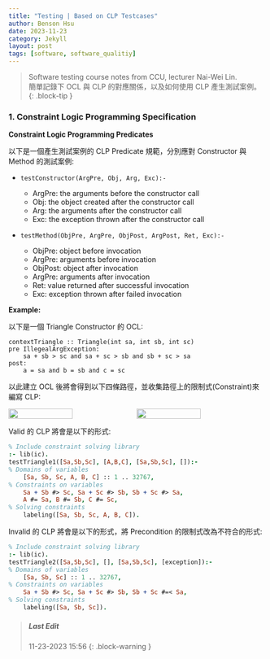 ```yaml
---
title: "Testing | Based on CLP Testcases"
author: Benson Hsu
date: 2023-11-23
category: Jekyll
layout: post
tags: [software, software_qualitiy]
---
```


> Software testing course notes from CCU, lecturer Nai-Wei Lin.  
> 簡單記錄下 OCL 與 CLP 的對應關係，以及如何使用 CLP 產生測試案例。
{: .block-tip }

### 1. Constraint Logic Programming Specification

**Constraint Logic Programming Predicates**

以下是一個產生測試案例的 CLP Predicate 規範，分別應對 Constructor 與 Method 的測試案例:

-   `testConstructor(ArgPre, Obj, Arg, Exc):-`
    -   ArgPre: the arguments before the constructor call
    -   Obj: the object created after the constructor call
    -   Arg: the arguments after the constructor call
    -   Exc: the exception thrown after the constructor call

-   `testMethod(ObjPre, ArgPre, ObjPost, ArgPost, Ret, Exc):-`
    -   ObjPre: object before invocation
    -   ArgPre: arguments before invocation
    -   ObjPost: object after invocation
    -   ArgPre: arguments after invocation
    -   Ret: value returned after successful invocation
    -   Exc: exception thrown after failed invocation

**Example:**

以下是一個 Triangle Constructor 的 OCL:
```ocl
contextTriangle :: Triangle(int sa, int sb, int sc)
pre IllegealArgException:
    sa + sb > sc and sa + sc > sb and sb + sc > sa
post:
    a = sa and b = sb and c = sc
```

以此建立 OCL 後將會得到以下四條路徑，並收集路徑上的限制式(Constraint)來編寫 CLP:

<div style="display: flex; flex-direction: row; align-items: center;">
    <img src="../assets/image/2023-10-28-method_level_function_unit_testing/10.png" 
    width="50%" height="50%">
    <img src="../assets/image/2023-10-28-method_level_function_unit_testing/3.png" 
    width="50%" height="50%">
</div>

Valid 的 CLP 將會是以下的形式:
```prolog
% Include constraint solving library
:- lib(ic).
testTriangle1([Sa,Sb,Sc], [A,B,C], [Sa,Sb,Sc], []):-
% Domains of variables
    [Sa, Sb, Sc, A, B, C] :: 1 .. 32767,
% Constraints on variables
    Sa + Sb #> Sc, Sa + Sc #> Sb, Sb + Sc #> Sa,
    A #= Sa, B #= Sb, C #= Sc,
% Solving constraints
    labeling([Sa, Sb, Sc, A, B, C]).
```

Invalid 的 CLP 將會是以下的形式，將 Precondition 的限制式改為不符合的形式:
```prolog
% Include constraint solving library
:- lib(ic).
testTriangle2([Sa,Sb,Sc], [], [Sa,Sb,Sc], [exception]):-
% Domains of variables
    [Sa, Sb, Sc] :: 1 .. 32767,
% Constraints on variables
    Sa + Sb #> Sc, Sa + Sc #> Sb, Sb + Sc #=< Sa,
% Solving constraints
    labeling([Sa, Sb, Sc]).
```

> ##### Last Edit
> 11-23-2023 15:56 
{: .block-warning }